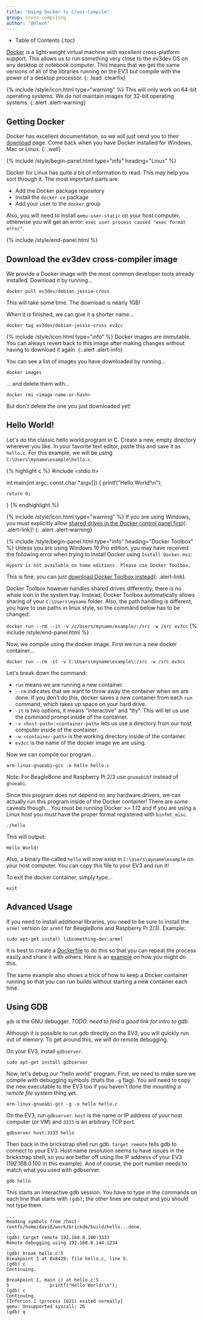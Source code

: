 ```yaml
---
title: "Using Docker to Cross-Compile"
group: cross-compiling
author: "@dlech"
---
```


* Table of Contents
{:toc}

[Docker] is a light-weight virtual machine with excellent cross-platform support.
This allows us to run something very close to the ev3dev OS on any desktop or
notebook computer. This means that we get the same versions of all of the libraries
running on the EV3 but compile with the power of a desktop processor.
{: .lead .clearfix}

[Docker]: http://www.docker.com/

{% include /style/icon.html type="warning" %}
This will only work on 64-bit operating systems. We do not maintain images for
32-bit operating systems.
{:.alert .alert-warning}


## Getting Docker

Docker has excellent documentation, so we will just send you to their
[download](http://www.docker.com/products/docker) page. Come back when you have
Docker installed for Windows, Mac or Linux.
{: .well}

{% include /style/begin-panel.html type="info" heading="Linux" %}

Docker for Linux has quite a bit of information to read. This may help you sort
through it. The most important parts are:

* Add the Docker package repository
* Install the `docker-ce` package
* Add your user to the `docker` group
 
Also, you will need to install `qemu-user-static` on your host computer, otherwise
you will get an error: `exec user process caused "exec format error"`.

{% include /style/end-panel.html %}

## Download the ev3dev cross-compiler image

We provide a Docker image with the most common developer tools already installed.
Download it by running...

    docker pull ev3dev/debian-jessie-cross

This will take some time. The download is nearly 1GB!


When it is finished, we can give it a shorter name...

    docker tag ev3dev/debian-jessie-cross ev3cc

{% include /style/icon.html type="info" %}
Docker images are immutable. You can always revert back to this image after making
changes without having to download it again.
{:.alert .alert-info}

You can see a list of images you have downloaded by running...

    docker images

... and delete them with...

    docker rmi <image-name-or-hash>

But don't delete the one you just downloaded yet!


## Hello World!

Let's do the classic hello world program in C. Create a new, empty directory
wherever you like. In your favorite text editor, paste this and save it as
`hello.c`. For this example, we will be using `C:\Users\myname\example\hello.c`.

{% highlight c %}
#include <stdio.h>

int main(int argc, const char *argv[])
{
    printf("Hello World!\n");

    return 0;
}
{% endhighlight %}

{% include /style/icon.html type="warning" %}
If you are using Windows, you must explicitly allow [shared drives in the Docker
control panel first][shared-drives]{: .alert-link}!
{: .alert .alert-warning}

[shared-drives]: https://docs.docker.com/docker-for-windows/#/shared-drives

{% include /style/begin-panel.html type="info" heading="Docker Toolbox" %}
Unless you are using Windows 10 Pro edition, you may have received the following error when trying to install Docker using `Install Docker.msi`:

`HyperV is not available on home editions. Please use Docker Toolbox.`

This is fine, you can just [download Docker Toolbox instead][docker-toolbox]{: .alert-link}.

Docker Toolbox however handles shared drives differently; there is no whale icon in the system tray. Instead, Docker Toolbox automatically allows sharing of your `C:\Users\myname` folder. Also, the path handling is different, you have to use paths in linux style, so the command below has to be changed:

`docker run --rm --it -v /c/Users/myname/example/:/src -w /src ev3cc`
{% include /style/end-panel.html %}

[docker-toolbox]: https://www.docker.com/products/docker-toolbox

Now, we compile using the docker image. First we run a new docker container...

    docker run --rm -it -v C:\Users\myname\example\:/src -w /src ev3cc

Let's break down the command:

* `run` means we are running a new container.
* `--rm` indicates that we want to throw away the container when we are done.
  If you don't do this, docker saves a new container from each `run` command,
  which takes up space on your hard drive.
* `-it` is two options, it means "interactive" and "tty". This will let us use
  the command prompt inside of the container.
* `-v <host-path>:<container-path>` lets us use a directory from our host computer
  inside of the container.
* `-w <container-path>` is the working directory inside of the container.
* `ev3cc` is the name of the docker image we are using.

Now we can compile our program...

    arm-linux-gnueabi-gcc -o hello hello.c

Note: For BeagleBone and Raspberry Pi 2/3 use `gnueabihf` instead of `gnueabi`.

Since this program does not depend on any hardware drivers, we can actually run
this program inside of the Docker container! There are some caveats though...
You must be running Docker >= 1.12 and if you are using a Linux host you must
have the proper format registered with `binfmt_misc`.

    ./hello

This will output:

    Hello World!

Also, a binary file called `hello` will now exist in `C:\Users\myname\example`
on your host computer. You can copy this file to your EV3 and run it!

To exit the docker container, simply type...

    exit


## Advanced Usage

If you need to install additional libraries, you need to be sure to install
the `armel` version (or `armhf` for BeagleBone and Raspberry Pi 2/3). Example:

    sudo apt-get install libsomething-dev:armel

It is best to create a [Dockerfile] to do this so that you can repeat the
process easily and share it with others. Here is an [example] on how you might
do this.

The same example also shows a trick of how to keep a Docker container running
so that you can run builds without starting a new container each time.

[Dockerfile]: https://docs.docker.com/engine/reference/builder/
[example]: https://github.com/ev3dev/lms2012-compat/tree/ev3dev-jessie/docker


## Using GDB

`gdb` is the GNU debugger. _TODO: need to find a good link for intro to gdb._

Although it is possible to run gdb directly on the EV3, you will quickly run
out of memory. To get around this, we will do remote debugging.

On your EV3, install `gdbserver`.

    sudo apt-get install gdbserver

Now, let's debug our "hello world" program. First, we need to make sure we compile
with debugging symbols (thats the `-g` flag). You will need to copy the new
executable to the EV3 too if you haven't done the *mounting a remote file system*
thing yet.

    arm-linux-gnueabi-gcc -g -o hello hello.c

On the EV3, run `gdbserver`. `host` is the name or IP address of your host
computer (or VM) and `3333` is an arbitrary TCP port.

    gdbserver host:3333 hello

Then back in the brickstrap shell run gdb. `target remote` tells gdb to connect
to your EV3. Host name resolution seems to have issues in the brickstrap shell,
so you are better off using the IP address of your EV3 (192.168.0.100 in this
example). And of course, the port number needs to match what you used with
gdbserver.

    gdb hello

This starts an interactive gdb session. You have to type in the commands
on each line that starts with `(gdb)`; the other lines are output and
you should not type them.

    ...
    Reading symbols from /host-rootfs/home/david/work/brickdm/build/hello...done.
    ...
    (gdb) target remote 192.168.0.100:3333
    Remote debugging using 192.168.0.144:1234
    ...
    (gdb) break hello.c:5
    Breakpoint 1 at 0x8428: file hello.c, line 5.
    (gdb) c
    Continuing.
    
    Breakpoint 1, main () at hello.c:5
    5               printf("Hello World!\n");
    (gdb) c
    Continuing.
    [Inferior 1 (process 1821) exited normally]
    qemu: Unsupported syscall: 26
    (gdb) q
